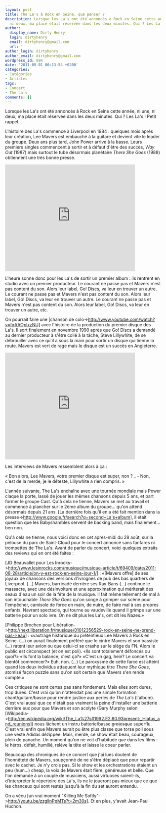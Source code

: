 ```yaml
---
layout: post
title: The La's à Rock en Seine, que penser ?
description: Lorsque les La's ont été annoncés à Rock en Seine cette année, ni une,
  ni deux, ma place était réservée dans les deux minutes. Qui ? Les La's ! Petit rappel...
author:
  display_name: Dirty Henry
  login: dirtyhenry
  email: dirtyhenry@gmail.com
  url: ''
author_login: dirtyhenry
author_email: dirtyhenry@gmail.com
wordpress_id: 894
date: '2011-09-01 00:13:54 +0200'
categories:
- Catégories
- Artistes
tags:
- Concert
- The La's
comments: []
---
```

Lorsque les La's ont été annoncés à Rock en Seine cette année, ni une, ni deux, ma place était réservée dans les deux minutes. Qui ? Les La's ! Petit rappel... 

L'histoire des La's commence à Liverpool en 1984 : quelques mois après leur création, Lee Mavers est embauché à la guitare et devient vite le leader du groupe. Deux ans plus tard, John Power arrive à la basse. Leurs premiers singles commencent à sortir et à défaut d'être des succès, *Way Out* (1987) mais surtout le tube désormais planétaire *There She Goes* (1988) obtiennent une très bonne presse.

<iframe width="420" height="345" src="http://www.youtube.com/embed/966GxzNRxaQ" frameborder="0" allowfullscreen></iframe>

L'heure sonne donc pour les La's de sortir un premier album : ils rentrent en studio avec un premier producteur. Le courant ne passe pas et Mavers n'est pas content du son. Alors leur label, Go! Discs, va leur en trouver un autre. Le courant ne passe pas et Mavers n'est pas content du son. Alors leur label, Go! Discs, va leur en trouver un autre. Le courant ne passe pas et Mavers n'est pas content du son. Alors leur label, Go! Discs, va leur en trouver un autre, etc.

On pourrait faire une [chanson de colo->http://www.youtube.com/watch?v=fqAAOplxzNU] avec l'histoire de la production du premier disque des La's. Il sort finalement en novembre 1990 après que Go! Discs a demandé au dernier producteur à s'être collé à la tâche, Steve Lillywhite, de se débrouiller avec ce qu'il a sous la main pour sortir un disque qui tienne la route. Mavers est vert de rage mais le disque est un succès en Angleterre. 

<iframe width="420" height="345" src="http://www.youtube.com/embed/CZXLLMbJdZ4" frameborder="0" allowfullscreen></iframe>

Les interviews de Mavers ressemblent alors à ça :

« Bon alors, Lee Mavers, votre premier disque est super, non ?
_ - Non, c'est de la merde, je le déteste, Lillywhite a rien compris. »

L'année suivante, The La's enchaîne avec une tournée mondiale mais Power claque la porte, lassé de jouer les mêmes chansons depuis 5 ans, et part former le groupe Cast. Qu'à cela ne tienne, Mavers se met au travail et commence à plancher sur le 2ème album du groupe... qu'on attend désormais depuis 21 ans. [La dernière fois qu'il en a été fait mention dans la presse->http://www.google.fr/search?q=second+La's+album], il était question que les Babyshambles servent de backing band, mais finalement... ben non.

Qu'à cela ne tienne, nous voici donc en cet après-midi du 28 août, sur la pelouse du parc de Saint-Cloud pour le concert annoncé sans fanfares ni trompettes de The La's. Avant de parler du concert, voici quelques extraits des reviews qui en ont été faites : 

[JD Beauvallet pour Les Inrocks->http://www.lesinrocks.com/musique/musique-article/t/69409/date/2011-08-28/article/on-y-est-rock-en-seine-jour-1/] :
«[Mavers offre] de ses joyaux de chansons des versions d'ivrognes de pub des bas quartiers de Liverpool. (...) Mavers, barricadé derrière ses Ray-Bans (...) continue le massacre, avec une désinvolture et une approximation qui mériterait des seaux d'eau un soir de la fête de la musique. Il fait même tellement de mal à son intouchable *There She Goes* qu'on songe à grimper sur scène pour l'empêcher, camisole de force en main, de nuire, de faire mal à ses propres enfants. Navrant spectacle, qui tourne au vaudeville quand il grimpe sur une batterie pour un solo ivre. On ne dit plus les La's, ont dit les Nazes.»

[Philippe Brochen pour Libération->http://next.liberation.fr/musique/01012356529-rock-en-seine-ne-prend-pas-l-eau] :
«vautrage historique du prétentieux Lee Mavers à Rock en Seine. (...) on aurait finalement préféré que le cintré Mavers et son bassiste (...) ratent leur avion ou que celui-ci se crashe sur le siège du FN. Alors le public est circonspect (et on est poli). «Ils sont totalement défoncés ou quoi?» «Ils font la balance, c'est ça?» «C'est un gag, hein? Le concert va bientôt commencer?» Euh, non. (...) Le paroxysme de cette farce est atteint quand les deux individus attaquent leur mythique titre *There She Goes*, atomisé façon puzzle sans qu'on soit certain que Mavers s'en rende compte.»

Ces critiques ne sont certes pas sans fondement. Mais elles sont dures, trop dures. C'est vrai qu'on n'attendait pas une simple formation chant/guitare/basse pour rendre justice aux perles de *The La's* (l'album). C'est vrai aussi que ce n'était pas vraiment la peine d'installer une batterie derrière eux pour que Mavers et son acolyte (Gary Murphy selon [Wikipedia->http://en.wikipedia.org/wiki/The_La%27s#1992.E2.80.93present:_Hiatus_and_reunions]) nous lâchent un instru batterie/basse <strike>grotesque</strike> superflu. C'est vrai enfin que Mavers aurait pu être plus classe que torse poil sous une veste Adidas dézippée. Mais, merde, ce show était beau, courageux, plein de panache. Un moment qu'on ne voit d'habitude que dans les films : le héros, défait, humilié, relève la tête et laisse le coeur parler.

Beaucoup des chroniques de ce concert que j'ai lues doutent de l'honnêteté de Mavers, soupçonné de ne s'être déplacé que pour repartir avec le cachet. Je n'y crois pas. Si le show et les orchestrations étaient un peu (hum...) cheap, la voix de Mavers était fière, généreuse et belle. Que l'on demande à un couple de musiciens, aussi virtuoses soient-ils, d'interpréter le répertoire des La's, ils ne le joueront pas mieux que ce que les chanceux qui sont restés jusqu'à la fin du set auront entendu.

On a vécu [un vrai moment "Killing Me Softly"->http://youtu.be/zzgllnPpMTs?t=2m30s]. Et en plus, y'avait Jean-Paul Huchon.

